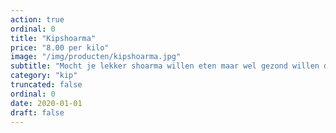 ```yaml
---
action: true
ordinal: 0
title: "Kipshoarma"
price: "8.00 per kilo"
image: "/img/producten/kipshoarma.jpg"
subtitle: "Mocht je lekker shoarma willen eten maar wel gezond willen doen, dan is deze kipshoarma een goed alternatief."
category: "kip"
truncated: false
ordinal: 0
date: 2020-01-01
draft: false
---
```

